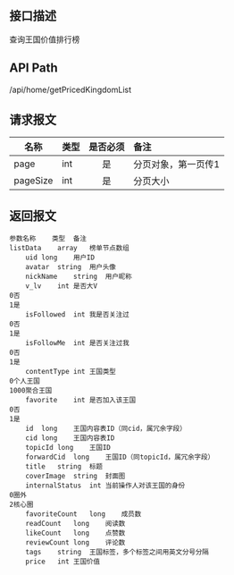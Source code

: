 ## 接口描述
查询王国价值排行榜
## API Path
/api/home/getPricedKingdomList
## 请求报文
|名称         |类型           |是否必须   |备注                                 |
|-------------|:--------------|:---------:|:------------------------------------|
|page    |int    |是    |分页对象，第一页传1    |
|pageSize    |int    |是    |分页大小    |
## 返回报文
    参数名称	类型	备注
    listData	array	榜单节点数组
    	uid	long	用户ID
    	avatar	string	用户头像
    	nickName	string	用户昵称
    	v_lv	int	是否大V
    0否
    1是
    	isFollowed	int	我是否关注过
    0否
    1是
    	isFollowMe	int	是否关注过我
    0否
    1是
    	contentType	int	王国类型
    0个人王国
    1000聚合王国
    	favorite	int	是否加入该王国
    0否
    1是
    	id	long	王国内容表ID（同cid，属冗余字段）
    	cid	long	王国内容表ID
    	topicId	long	王国ID
    	forwardCid	long	王国ID（同topicId，属冗余字段）
    	title	string	标题
    	coverImage	string	封面图
    	internalStatus	int	当前操作人对该王国的身份
    0圈外
    2核心圈
    	favoriteCount	long	成员数
    	readCount	long	阅读数
    	likeCount	long	点赞数
    	reviewCount	long	评论数
    	tags	string	王国标签，多个标签之间用英文分号分隔
    	price	int	王国价值
